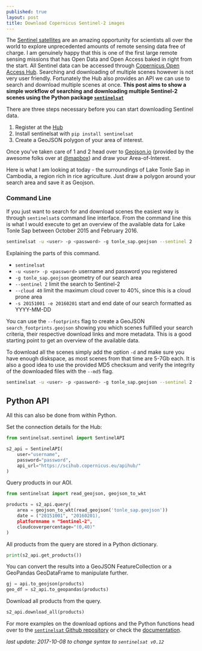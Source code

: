 ```yaml
---
published: true
layout: post
title: Download Copernicus Sentinel-2 images
---
```

The [Sentinel satellites](http://www.esa.int/Our_Activities/Observing_the_Earth/Copernicus/Overview4) are an amazing opportunity for scientists all over the world to explore unprecedented amounts of remote sensing data free of charge. I am genuinely happy that this is one of the first large remote sensing missions that has Open Data and Open Access baked in right from the start. All Sentinel data can be accessed through [Copernicus Open Access Hub](https://scihub.copernicus.eu). Searching and downloading of multiple scenes however is not very user friendly. Fortunately the Hub also provides an API we can use to search and download multiple scenes at once. **This post aims to show a simple workflow of searching and downloading multiple Sentinel-2 scenes using the Python package [`sentinelsat`](https://github.com/sentinelsat/sentinelsat)**

There are three steps necessary before you can start downloading Sentinel data.

1. Register at the [Hub](https://scihub.copernicus.eu)
2. Install sentinelsat with `pip install sentinelsat`
3. Create a GeoJSON polygon of your area of interest.

Once you've taken care of 1 and 2 head over to [Geojson.io](http://geojson.io/) (provided by the awesome folks over at [@mapbox](https://twitter.com/mapbox)) and draw your Area-of-Interest.

Here is what I am looking at today - the surroundings of Lake Tonle Sap in Cambodia, a region rich in rice agriculture. Just draw a polygon around your search area and save it as Geojson.

<script src="https://embed.github.com/view/geojson/fernerkundung/fernerkundung.github.io/master/media/tonle_sap.geojson"></script>

### Command Line

If you just want to search for and download scenes the easiest way is through `sentinelsat`s command line interface. From the command line this is what I would execute to get an overview of the available data for Lake Tonle Sap between October 2015 and February 2016.

```bash
sentinelsat -u <user> -p <password> -g tonle_sap.geojson --sentinel 2 --cloud 40 -s 20151001 -e 20160201
```

Explaining the parts of this command.

- `sentinelsat`
- `-u <user> -p <password>` username and password you registered
- `-g tonle_sap.geojson` geometry of our search area
- `--sentinel 2` limit the search to Sentinel-2
- `--cloud 40` limit the maximum cloud cover to 40%, since this is a cloud prone area
- `-s 20151001 -e 20160201` start and end date of our search formatted as YYYY-MM-DD

You can use the  `--footprints` flag to create a GeoJSON `search_footprints.geojson` showing you which scenes fulfilled your search criteria, their respective download links and more metadata. This is a good starting point to get an overview of the available data.

<script src="https://embed.github.com/view/geojson/fernerkundung/fernerkundung.github.io/master/media/search_footprints_tonle_sap.geojson"></script>

To download all the scenes simply add the option `-d` and make sure you have enough diskspace, as most scenes from that time are 5-7Gb each. It is also a good idea to use the provided MD5 checksum and verify the integrity of the downloaded files with the `--md5` flag.

```bash
sentinelsat -u <user> -p <password> -g tonle_sap.geojson --sentinel 2 --cloud 40 -s 20151001 -e 20160201
```

## Python API
All this can also be done from within Python.

Set the connection details for the Hub:

```python
from sentinelsat.sentinel import SentinelAPI

s2_api = SentinelAPI(
    user="username",
    password="password",
    api_url="https://scihub.copernicus.eu/apihub/"
)
```

Query products in our AOI.

```python
from sentinelsat import read_geojson, geojson_to_wkt

products = s2_api.query(
    area = geojson_to_wkt(read_geojson('tonle_sap.geojson'))
    date = ("20151001", "20160201),
    platformname = "Sentinel-2",
    cloudcoverpercentage="(0,40)"
)
```

All products from the query are stored in a Python dictionary.

```python
print(s2_api.get_products())
```

You can convert the results into a GeoJSON FeatureCollection or a GeoPandas GeoDataFrame to manipulate further.

```python
gj = api.to_geojson(products)
geo_df = s2_api.to_geopandas(products)
```

Download all products from the query.

```python
s2_api.download_all(products)
```

For more examples on the download options and the Python functions head over to the [`sentinelsat` Github repository](https://github.com/sentinelsat/sentinelsat) or check the [documentation](https://sentinelsat.readthedocs.io).

*last update: 2017-10-08 to change syntax to `sentinelsat v0.12`*
